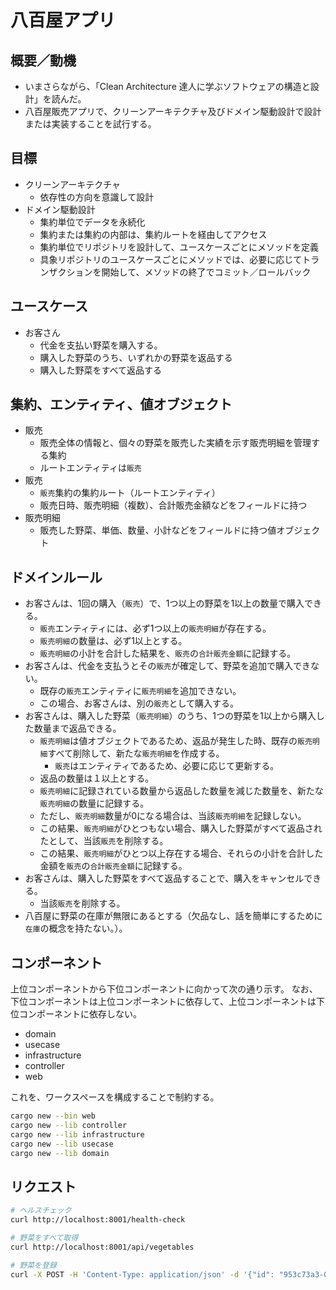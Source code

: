 # 八百屋アプリ

## 概要／動機

* いまさらながら、「Clean Architecture 達人に学ぶソフトウェアの構造と設計」を読んだ。
* 八百屋販売アプリで、クリーンアーキテクチャ及びドメイン駆動設計で設計または実装することを試行する。

## 目標

* クリーンアーキテクチャ
  * 依存性の方向を意識して設計
* ドメイン駆動設計
  * 集約単位でデータを永続化
  * 集約または集約の内部は、集約ルートを経由してアクセス
  * 集約単位でリポジトリを設計して、ユースケースごとにメソッドを定義
  * 具象リポジトリのユースケースごとにメソッドでは、必要に応じてトランザクションを開始して、メソッドの終了でコミット／ロールバック

## ユースケース

* お客さん
  * 代金を支払い野菜を購入する。
  * 購入した野菜のうち、いずれかの野菜を返品する
  * 購入した野菜をすべて返品する

## 集約、エンティティ、値オブジェクト

* 販売
  * 販売全体の情報と、個々の野菜を販売した実績を示す販売明細を管理する集約
  * ルートエンティティは`販売`
* 販売
  * `販売`集約の集約ルート（ルートエンティティ）
  * 販売日時、販売明細（複数）、合計販売金額などをフィールドに持つ
* 販売明細
  * 販売した野菜、単価、数量、小計などをフィールドに持つ値オブジェクト

## ドメインルール

* お客さんは、1回の購入（`販売`）で、1つ以上の野菜を1以上の数量で購入できる。
  * `販売`エンティティには、必ず1つ以上の`販売明細`が存在する。
  * `販売明細`の数量は、必ず1以上とする。
  * `販売明細`の小計を合計した結果を、`販売`の`合計販売金額`に記録する。
* お客さんは、代金を支払うとその`販売`が確定して、野菜を追加で購入できない。
  * 既存の`販売`エンティティに`販売明細`を追加できない。
  * この場合、お客さんは、別の`販売`として購入する。
* お客さんは、購入した野菜（`販売明細`）のうち、1つの野菜を1以上から購入した数量まで返品できる。
  * `販売明細`は値オブジェクトであるため、返品が発生した時、既存の`販売明細`すべて削除して、新たな`販売明細`を作成する。
    * `販売`はエンティティであるため、必要に応じて更新する。
  * 返品の数量は１以上とする。
  * `販売明細`に記録されている数量から返品した数量を減じた数量を、新たな`販売明細`の数量に記録する。
  * ただし、`販売明細`数量が0になる場合は、当該`販売明細`を記録しない。
  * この結果、`販売明細`がひとつもない場合、購入した野菜がすべて返品されたとして、当該`販売`を削除する。
  * この結果、`販売明細`がひとつ以上存在する場合、それらの小計を合計した金額を`販売`の`合計販売金額`に記録する。
* お客さんは、購入した野菜をすべて返品することで、購入をキャンセルできる。
  * 当該`販売`を削除する。
* 八百屋に野菜の在庫が無限にあるとする（欠品なし、話を簡単にするために`在庫`の概念を持たない。）。

## コンポーネント

上位コンポーネントから下位コンポーネントに向かって次の通り示す。
なお、下位コンポーネントは上位コンポーネントに依存して、上位コンポーネントは下位コンポーネントに依存しない。

* domain
* usecase
* infrastructure
* controller
* web

これを、ワークスペースを構成することで制約する。

```bash
cargo new --bin web
cargo new --lib controller
cargo new --lib infrastructure
cargo new --lib usecase
cargo new --lib domain
```

## リクエスト

```bash
# ヘルスチェック
curl http://localhost:8001/health-check

# 野菜をすべて取得
curl http://localhost:8001/api/vegetables

# 野菜を登録
curl -X POST -H 'Content-Type: application/json' -d '{"id": "953c73a3-0c55-4e72-8288-bbd69b8b70a4", "name": "トマト", "unitPrice": 100}' http://localhost:8001/api/vegetables
```
